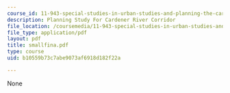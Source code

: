 ```yaml
---
course_id: 11-943-special-studies-in-urban-studies-and-planning-the-cardener-river-corridor-workshop-fall-2001
description: Planning Study For Cardener River Corridor
file_location: /coursemedia/11-943-special-studies-in-urban-studies-and-planning-the-cardener-river-corridor-workshop-fall-2001/b10559b73c7abe9073af6918d182f22a_smallfina.pdf
file_type: application/pdf
layout: pdf
title: smallfina.pdf
type: course
uid: b10559b73c7abe9073af6918d182f22a

---
```

None